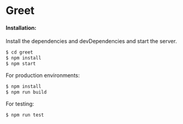 # Greet

#### Installation:
Install the dependencies and devDependencies and start the server.

```sh
$ cd greet
$ npm install
$ npm start
```

For production environments:

```sh
$ npm install 
$ npm run build
```

For testing:
```sh
$ npm run test
```
